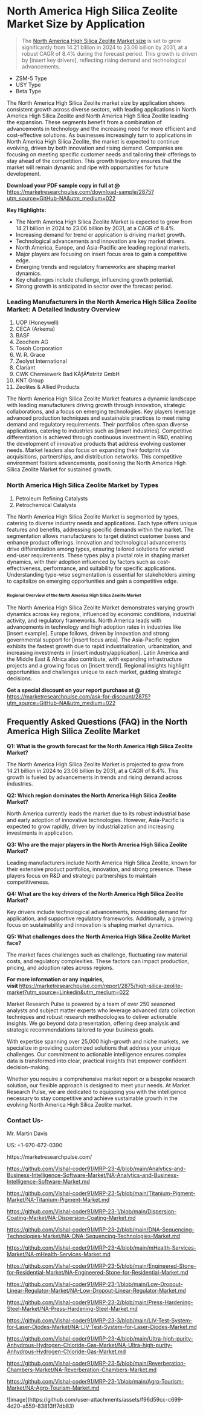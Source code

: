 <h1>North America High Silica Zeolite Market&nbsp;Size by Application</h1><blockquote><p>The <a href="https://marketresearchpulse.com/download-sample/2875?utm_source=GitHub-NA&amp;utm_medium=022">North America High Silica Zeolite Market size</a> is set to grow significantly from 14.21 billion in 2024 to 23.06 billion by 2031, at a robust CAGR of 8.4% during the forecast period. This growth is driven by [insert key drivers], reflecting rising demand and technological advancements.</p></blockquote><ul><li>ZSM-5 Type <li> USY Type <li> Beta Type</li></ul><p>The North America High Silica Zeolite market size by application shows consistent growth across diverse sectors, with leading applications in North America High Silica Zeolite and North America High Silica Zeolite leading the expansion. These segments benefit from a combination of advancements in technology and the increasing need for more efficient and cost-effective solutions. As businesses increasingly turn to applications in North America High Silica Zeolite, the market is expected to continue evolving, driven by both innovation and rising demand. Companies are focusing on meeting specific customer needs and tailoring their offerings to stay ahead of the competition. This growth trajectory ensures that the market will remain dynamic and ripe with opportunities for future development.</p><p><strong>Download your PDF sample copy in full at @ </strong><a href="https://marketresearchpulse.com/download-sample/2875?utm_source=GitHub-NA&amp;utm_medium=022">https://marketresearchpulse.com/download-sample/2875?utm_source=GitHub-NA&amp;utm_medium=022</a></p><p><strong>Key Highlights: </strong></p><ul><li>The North America High Silica Zeolite Market is expected to grow from 14.21 billion in 2024 to 23.06 billion by 2031, at a CAGR of 8.4%.</li><li>Increasing demand for trend or application is driving market growth.</li><li>Technological advancements and innovation are key market drivers.</li><li>North America, Europe, and Asia-Pacific are leading regional markets.</li><li>Major players are focusing on insert focus area to gain a competitive edge.</li><li>Emerging trends and regulatory frameworks are shaping market dynamics.</li><li>Key challenges include challenge, influencing growth potential.</li><li>Strong growth is anticipated in sector over the forecast period.</li></ul><h3>Leading Manufacturers in the North America High Silica Zeolite Market: A Detailed Industry Overview</h3><ol><li>UOP (Honeywell)</li><li>CECA (Arkema)</li><li>BASF</li><li>Zeochem AG</li><li>Tosoh Corporation</li><li>W. R. Grace</li><li>Zeolyst International</li><li>Clariant</li><li>CWK Chemiewerk Bad KÃƒÂ¶stritz GmbH</li><li>KNT Group</li><li>Zeolites & Allied Products</li></ol><div class="flex max-w-full flex-col flex-grow"><div class="min-h-8 text-message flex w-full flex-col items-end gap-2 whitespace-normal break-words [.text-message+&amp;]:mt-5" dir="auto" data-message-author-role="assistant" data-message-id="fd8432e4-4910-450d-b182-61b7bfb0a01f" data-message-model-slug="gpt-4o"><div class="flex w-full flex-col gap-1 empty:hidden first:pt-[3px]"><div class="markdown prose w-full break-words dark:prose-invert light"><p>The North America High Silica Zeolite Market features a dynamic landscape with leading manufacturers driving growth through innovation, strategic collaborations, and a focus on emerging technologies. Key players leverage advanced production techniques and sustainable practices to meet rising demand and regulatory requirements. Their portfolios often span diverse applications, catering to industries such as [insert industries]. Competitive differentiation is achieved through continuous investment in R&amp;D, enabling the development of innovative products that address evolving customer needs. Market leaders also focus on expanding their footprint via acquisitions, partnerships, and distribution networks. This competitive environment fosters advancements, positioning the North America High Silica Zeolite Market for sustained growth.</p></div></div></div></div><h3>North America High Silica Zeolite Market by Types</h3><ol><li>Petroleum Refining Catalysts <li> Petrochemical Catalysts</li></ol><div class="flex max-w-full flex-col flex-grow"><div class="min-h-8 text-message flex w-full flex-col items-end gap-2 whitespace-normal break-words [.text-message+&amp;]:mt-5" dir="auto" data-message-author-role="assistant" data-message-id="084470be-0bb7-4664-bddf-5156b4f41249" data-message-model-slug="gpt-4o-mini"><div class="flex w-full flex-col gap-1 empty:hidden first:pt-[3px]"><div class="markdown prose w-full break-words dark:prose-invert light"><p>The North America High Silica Zeolite Market is segmented by types, catering to diverse industry needs and applications. Each type offers unique features and benefits, addressing specific demands within the market. The segmentation allows manufacturers to target distinct customer bases and enhance product offerings. Innovation and technological advancements drive differentiation among types, ensuring tailored solutions for varied end-user requirements. These types play a pivotal role in shaping market dynamics, with their adoption influenced by factors such as cost-effectiveness, performance, and suitability for specific applications. Understanding type-wise segmentation is essential for stakeholders aiming to capitalize on emerging opportunities and gain a competitive edge.</p></div></div></div></div><h3><span style="font-size: 11px;">Regional Overview of the North America High Silica Zeolite Market</span></h3><div class="flex max-w-full flex-col flex-grow"><div class="min-h-8 text-message flex w-full flex-col items-end gap-2 whitespace-normal break-words [.text-message+&amp;]:mt-5" dir="auto" data-message-author-role="assistant" data-message-id="e9038762-ce64-4e30-91c9-9bd413514231" data-message-model-slug="gpt-4o-mini"><div class="flex w-full flex-col gap-1 empty:hidden first:pt-[3px]"><div class="markdown prose w-full break-words dark:prose-invert light"><p>The North America High Silica Zeolite Market demonstrates varying growth dynamics across key regions, influenced by economic conditions, industrial activity, and regulatory frameworks. North America leads with advancements in technology and high adoption rates in industries like [insert example]. Europe follows, driven by innovation and strong governmental support for [insert focus area]. The Asia-Pacific region exhibits the fastest growth due to rapid industrialization, urbanization, and increasing investments in [insert industry/application]. Latin America and the Middle East &amp; Africa also contribute, with expanding infrastructure projects and a growing focus on [insert trend]. Regional insights highlight opportunities and challenges unique to each market, guiding strategic decisions.</p></div></div></div></div><p><strong>Get a special discount on your report purchase at @ </strong><a href="https://marketresearchpulse.com/ask-for-discount/2875?utm_source=GitHub-NA&amp;utm_medium=022">https://marketresearchpulse.com/ask-for-discount/2875?utm_source=GitHub-NA&amp;utm_medium=022</a></p><h2>Frequently Asked Questions (FAQ) in the North America High Silica Zeolite Market</h2><p><strong>Q1: What is the growth forecast for the North America High Silica Zeolite Market?</strong></p><p>The North America High Silica Zeolite Market is projected to grow from 14.21 billion in 2024 to 23.06 billion by 2031, at a CAGR of 8.4%. This growth is fueled by advancements in trends and rising demand across industries.</p><p><strong>Q2: Which region dominates the North America High Silica Zeolite Market?</strong></p><p>North America currently leads the market due to its robust industrial base and early adoption of innovative technologies. However, Asia-Pacific is expected to grow rapidly, driven by industrialization and increasing investments in application.</p><p><strong>Q3: Who are the major players in the North America High Silica Zeolite Market?</strong></p><p>Leading manufacturers include North America High Silica Zeolite, known for their extensive product portfolios, innovation, and strong presence. These players focus on R&amp;D and strategic partnerships to maintain competitiveness.</p><p><strong>Q4: What are the key drivers of the North America High Silica Zeolite Market?</strong></p><p>Key drivers include technological advancements, increasing demand for application, and supportive regulatory frameworks. Additionally, a growing focus on sustainability and innovation is shaping market dynamics.</p><p><strong>Q5: What challenges does the North America High Silica Zeolite Market face?</strong></p><p>The market faces challenges such as challenge, fluctuating raw material costs, and regulatory complexities. These factors can impact production, pricing, and adoption rates across regions.</p><p><strong>For more information or any inquiries, visit&nbsp;</strong><a href="https://marketresearchpulse.com/report/2875/high-silica-zeolite-market?utm_source=Linkedin&utm_medium=022">https://marketresearchpulse.com/report/2875/high-silica-zeolite-market?utm_source=Linkedin&utm_medium=022</a></p><p>Market Research Pulse is powered by a team of over 250 seasoned analysts and subject matter experts who leverage advanced data collection techniques and robust research methodologies to deliver actionable insights. We go beyond data presentation, offering deep analysis and strategic recommendations tailored to your business goals.</p><p>With expertise spanning over 25,000 high-growth and niche markets, we specialize in providing customized solutions that address your unique challenges. Our commitment to actionable intelligence ensures complex data is transformed into clear, practical insights that empower confident decision-making.</p><p>Whether you require a comprehensive market report or a bespoke research solution, our flexible approach is designed to meet your needs. At Market Research Pulse, we are dedicated to equipping you with the intelligence necessary to stay competitive and achieve sustainable growth in the evolving North America High Silica Zeolite market.</p><h3><strong>Contact Us-</strong></h3><p>Mr. Martin Davis</p><p>US: +1-970-672-0390</p><p>https://marketresearchpulse.com/</p><p><a href="https://github.com/Vishal-coder91/MRP-23-4/blob/main/Analytics-and-Business-Intelligence-Software-Market/NA-Analytics-and-Business-Intelligence-Software-Market.md">https://github.com/Vishal-coder91/MRP-23-4/blob/main/Analytics-and-Business-Intelligence-Software-Market/NA-Analytics-and-Business-Intelligence-Software-Market.md</a></p><p><a href="https://github.com/Vishal-coder91/MRP-23-5/blob/main/Titanium-Pigment-Market/NA-Titanium-Pigment-Market.md">https://github.com/Vishal-coder91/MRP-23-5/blob/main/Titanium-Pigment-Market/NA-Titanium-Pigment-Market.md</a></p><p><a href="https://github.com/Vishal-coder91/MRP-23-1/blob/main/Dispersion-Coating-Market/NA-Dispersion-Coating-Market.md">https://github.com/Vishal-coder91/MRP-23-1/blob/main/Dispersion-Coating-Market/NA-Dispersion-Coating-Market.md</a></p><p><a href="https://github.com/Vishal-coder91/MRP-23-2/blob/main/DNA-Sequencing-Technologies-Market/NA-DNA-Sequencing-Technologies-Market.md">https://github.com/Vishal-coder91/MRP-23-2/blob/main/DNA-Sequencing-Technologies-Market/NA-DNA-Sequencing-Technologies-Market.md</a></p><p><a href="https://github.com/Vishal-coder91/MRP-23-4/blob/main/mHealth-Services-Market/NA-mHealth-Services-Market.md">https://github.com/Vishal-coder91/MRP-23-4/blob/main/mHealth-Services-Market/NA-mHealth-Services-Market.md</a></p><p><a href="https://github.com/Vishal-coder91/MRP-23-5/blob/main/Engineered-Stone-for-Residential-Market/NA-Engineered-Stone-for-Residential-Market.md">https://github.com/Vishal-coder91/MRP-23-5/blob/main/Engineered-Stone-for-Residential-Market/NA-Engineered-Stone-for-Residential-Market.md</a></p><p><a href="https://github.com/Vishal-coder91/MRP-23-1/blob/main/Low-Dropout-Linear-Regulator-Market/NA-Low-Dropout-Linear-Regulator-Market.md">https://github.com/Vishal-coder91/MRP-23-1/blob/main/Low-Dropout-Linear-Regulator-Market/NA-Low-Dropout-Linear-Regulator-Market.md</a></p><p><a href="https://github.com/Vishal-coder91/MRP-23-2/blob/main/Press-Hardening-Steel-Market/NA-Press-Hardening-Steel-Market.md">https://github.com/Vishal-coder91/MRP-23-2/blob/main/Press-Hardening-Steel-Market/NA-Press-Hardening-Steel-Market.md</a></p><p><a href="https://github.com/Vishal-coder91/MRP-23-3/blob/main/LIV-Test-System-for-Laser-Diodes-Market/NA-LIV-Test-System-for-Laser-Diodes-Market.md">https://github.com/Vishal-coder91/MRP-23-3/blob/main/LIV-Test-System-for-Laser-Diodes-Market/NA-LIV-Test-System-for-Laser-Diodes-Market.md</a></p><p><a href="https://github.com/Vishal-coder91/MRP-23-4/blob/main/Ultra-high-purity-Anhydrous-Hydrogen-Chloride-Gas-Market/NA-Ultra-high-purity-Anhydrous-Hydrogen-Chloride-Gas-Market.md">https://github.com/Vishal-coder91/MRP-23-4/blob/main/Ultra-high-purity-Anhydrous-Hydrogen-Chloride-Gas-Market/NA-Ultra-high-purity-Anhydrous-Hydrogen-Chloride-Gas-Market.md</a></p><p><a href="https://github.com/Vishal-coder91/MRP-23-5/blob/main/Reverberation-Chambers-Market/NA-Reverberation-Chambers-Market.md">https://github.com/Vishal-coder91/MRP-23-5/blob/main/Reverberation-Chambers-Market/NA-Reverberation-Chambers-Market.md</a></p><p><a href="https://github.com/Vishal-coder91/MRP-23-1/blob/main/Agro-Tourism-Market/NA-Agro-Tourism-Market.md">https://github.com/Vishal-coder91/MRP-23-1/blob/main/Agro-Tourism-Market/NA-Agro-Tourism-Market.md</a></p>
![image](https://github.com/user-attachments/assets/f96d59cc-c699-4d20-a559-83813ff7db83)
